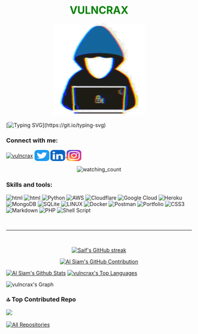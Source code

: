 <h1 style="color:green;" align="center">VULNCRAX</h1>

<center><img src = "https://github.com/MdAmiruddin/MdAmiruddin/blob/main/Assets/about_me.gif"> </center> 

[![Typing SVG](https://readme-typing-svg.demolab.com?font=Fira+Code&pause=1000&color=38F76F&random=false&width=435&lines=Hi%2C+I'm+Vulncrax%2C+;a+bug+bounty+hunter.)](https://git.io/typing-svg)


<h3 align="left">Connect with me:</h3>
<p align="left">
<a href="https://hackerone.com/vulncrax?type=user" target="blank"><img align="center" src="https://camo.githubusercontent.com/3a6f805f6edbfeb85bbfff6828c93549ab897c7081bc295f5756d15af2c44647/68747470733a2f2f6564656e742e6769746875622e696f2f537570657254696e7949636f6e732f696d616765732f7376672f6861636b65726f6e652e737667" alt="vulncrax" height="30" width="40" /></a>
<a href="https://x.com/vulncrax" target="blank"><img align="center" src="https://github.com/tandpfun/skill-icons/blob/main/icons/Twitter.svg" alt="vulncrax" height="30" width="40" /></a>
<a href="https://www.linkedin.com/in/vulncrax" target="blank"><img align="center" src="https://github.com/tandpfun/skill-icons/blob/main/icons/LinkedIn.svg" alt="vulncrax" height="30" width="40" />
<a href="https://instagram.com/vulncrax" target="blank"><img align="center" src="https://github.com/tandpfun/skill-icons/blob/main/icons/Instagram.svg" alt="vulncrax" height="30" width="40" />

</a>
</p>

<p align="center">
    <img src="https://komarev.com/ghpvc/?username=vulncrax&color=lightgrey" alt="watching_count" />
</p>
 



### Skills and tools:
![html](https://img.shields.io/badge/html5-%23E34F26.svg?style=plastic&logo=html5&logoColor=white) ![html](https://img.shields.io/badge/javascript-%23323330.svg?style=plastic&logo=javascript&logoColor=%23F7DF1E) ![Python](https://img.shields.io/badge/python-3670A0?style=plastic&logo=python&logoColor=ffdd54) ![AWS](https://img.shields.io/badge/AWS-%23FF9900.svg?style=plastic&logo=amazon-aws&logoColor=white) ![Cloudflare](https://img.shields.io/badge/Cloudflare-F38020?style=plastic&logo=Cloudflare&logoColor=white) ![Google Cloud](https://img.shields.io/badge/Google%20Cloud-%234285F4.svg?style=plastic&logo=google-cloud&logoColor=white) ![Heroku](https://img.shields.io/badge/apache-%23D42029.svg?style=plastic&logo=apache&logoColor=white) ![MongoDB](https://img.shields.io/badge/MongoDB-%234ea94b.svg?style=plastic&logo=mongodb&logoColor=white) ![SQLite](https://img.shields.io/badge/sqlite-%2307405e.svg?style=plastic&logo=sqlite&logoColor=white) ![LINUX](https://img.shields.io/badge/Linux-FCC624?style=plastic&logo=linux&logoColor=black) ![Docker](https://img.shields.io/badge/docker-%230db7ed.svg?style=plastic&logo=docker&logoColor=white) ![Postman](https://img.shields.io/badge/Postman-FF6C37?style=plastic&logo=postman&logoColor=white) ![Portfolio](https://img.shields.io/badge/Portfolio-%23000000.svg?style=plastic&logo=firefox&logoColor=#FF7139) ![CSS3](https://img.shields.io/badge/css3-%231572B6.svg?style=plastic&logo=css3&logoColor=white) ![Markdown](https://img.shields.io/badge/markdown-%23000000.svg?style=plastic&logo=markdown&logoColor=white) ![PHP](https://img.shields.io/badge/php-%23777BB4.svg?style=plastic&logo=php&logoColor=white) ![Shell Script](https://img.shields.io/badge/shell_script-%23121011.svg?style=plastic&logo=gnu-bash&logoColor=white)

<br>


<hr/>
<br/>

<p align="center">
  <a href="https://github.com/vulncrax">
    <img src="https://github-readme-streak-stats.herokuapp.com/?user=vulncrax&theme=radical&border=7F3FBF&background=0D1117" alt="Saif's GitHub streak"/>
  </a>
</p>

<p align="center">
  <a href="https://github.com/vulncrax">
    <img src="https://github-profile-summary-cards.vercel.app/api/cards/profile-details?username=vulncrax&theme=radical" alt="Al Siam's GitHub Contribution"/>
  </a>
</p>

<a> 
    <a href="https://github.com/vulncrax"><img alt="Al Siam's Github Stats" src="https://denvercoder1-github-readme-stats.vercel.app/api?username=vulncrax&show_icons=true&count_private=true&theme=react&border_color=7F3FBF&bg_color=0D1117&title_color=F85D7F&icon_color=F8D866" height="192px" width="49.5%"/></a>
  <a href="https://github.com/vulncrax"><img alt="vulncrax's Top Languages" src="https://denvercoder1-github-readme-stats.vercel.app/api/top-langs/?username=vulncrax&langs_count=8&layout=compact&theme=react&border_color=7F3FBF&bg_color=0D1117&title_color=F85D7F&icon_color=F8D866" height="192px" width="49.5%"/></a>
  <br/>
</a>

![vulncrax's Graph](https://github-readme-activity-graph.vercel.app/graph?username=vulncrax&custom_title=vulncrax's%20GitHub%20Activity%20Graph&bg_color=0D1117&color=7F3FBF&line=7F3FBF&point=7F3FBF&area_color=FFFFFF&title_color=FFFFFF&area=true)
###  🔝 Top Contributed Repo
![](https://github-contributor-stats.vercel.app/api?username=vulncrax&limit=5&theme=tokyonight&combine_all_yearly_contributions=true)

 


<p align="left">
  <a href="https://github.com/vulncrax?tab=repositories" target="_blank"><img alt="All Repositories" title="All Repositories" src="https://img.shields.io/badge/-All%20Repos-2962FF?style=for-the-badge&logo=koding&logoColor=white"/></a>
</p>

<br/>


<!---
vulncrax/vulncrax is a ✨ special ✨ repository because its `README.md` (this file) appears on your GitHub profile.
You can click the Preview link to take a look at your changes.
--->
